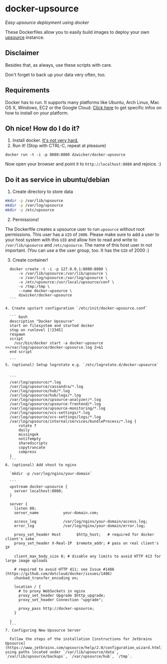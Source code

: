 
# docker-upsource

*Easy upsource deployment using docker*

These Dockerfiles allow you to easily build images to deploy your own [upsource](http://www.jetbrains.com/upsource/) instance.

## Disclaimer
Besides that, as always, use these scripts with care.

Don't forget to back up your data very often, too.

## Requirements
Docker has to run. It supports many platforms like Ubuntu, Arch Linux, Mac OS X, Windows, EC2 or the Google Cloud.
[Click here](http://docs.docker.io/en/latest/installation/) to get specific infos on how to install on your platform.

## Oh nice! How do I do it?
1. Install docker. [It's not very hard.](http://docs.docker.io/en/latest/installation/)
2. Run it! (Stop with CTRL-C, repeat at pleasure)

  `docker run -t -i -p 8080:8080 dzwicker/docker-upsource`



Now open your browser and point it to `http://localhost:8080` and rejoice. :)

## Do it as service in ubuntu/debian
1. Create directory to store data

  ``` bash
  mkdir -p /var/lib/upsource
  mkdir -p /var/log/upsource
  mkdir -p /etc/upsource
  ```

2. Permissions!

  The Dockerfile creates a upsource user to run `upsource` without root permissions. This user has a `UID` of `2000`. Please make sure to add a user to your host system with this `UID` and allow him to read and write to `/var/lib/upsource` and `/etc/upsource`. The name of this host user in not important. (You can use a the user group, too. It has the `GID` of 2000 :)

3. Create container!

  ```
    docker create -t -i -p 127.0.0.1:8080:8080 \
    	-v /var/lib/upsource:/var/lib/upsource \
    	-v /var/log/upsource:/var/log/upsource \
    	-v /etc/upsource:/usr/local/upsource/conf \
    	-v /tmp:/tmp \
    	--name docker-upsource \
    	dzwicker/docker-upsource
    ```

4. Create upstart configuration `/etc/init/docker-upsource.conf`

	``` bash
	description "Docker Upsource"
	start on filesystem and started docker
	stop on runlevel [!2345]
	respawn
	script
	  /usr/bin/docker start -a docker-upsource >>/var/log/upsource/docker-upsource.log 2>&1
	end script

	```
5. (optional) Setup logrotate e.g. `/etc/logrotate.d/docker-upsource`


	```
	/var/log/upsource/*.log
	/var/log/upsource/cassandra/*.log
	/var/log/upsource/hub/*.log
    /var/log/upsource/hub/logs/*.log
	/var/log/upsource/upsource-analyzer/*.log
	/var/log/upsource/upsource-frontend/*.log
	/var/log/upsource/upsource-monitoring/*.log
	/var/log/upsource/vcs-settings/*.log
    /var/log/upsource/vcs-settings/logs/*.log
	/var/log/upsource/internal/services/bundleProcess/*.log {
		rotate 7
		daily
		missingok
		notifempty
		sharedscripts
		copytruncate
		compress
	}
	```
6. (optional) Add vhost to nginx

	`mkdir -p /var/log/nginx/your-domain`

	```
	upstream docker-upsource {
	  server localhost:8080;
	}

	server {
	  listen 80;
	  server_name           your-domain.com;

	  access_log            /var/log/nginx/your-domain/access.log;
	  error_log             /var/log/nginx/your-domain/error.log;

	  proxy_set_header Host       $http_host;   # required for docker client's sake
	  proxy_set_header X-Real-IP  $remote_addr; # pass on real client's IP

	  client_max_body_size 0; # disable any limits to avoid HTTP 413 for large image uploads

	  # required to avoid HTTP 411: see Issue #1486 (https://github.com/dotcloud/docker/issues/1486)
	  chunked_transfer_encoding on;

	  location / {
	  	# to proxy WebSockets in nginx
        proxy_set_header Upgrade $http_upgrade;
        proxy_set_header Connection "upgrade";

	    proxy_pass http://docker-upsource;
	  }

	}
	```
7. Configuring New Upsource Server

	Follow the steps of the installation [instructions for Jetbrains Upsource](https://www.jetbrains.com/upsource/help/2.0/configuration_wizard.html) using paths located under `/var/lib/upsource/data`, `/var/lib/upsource/backups`, `/var/upsource/hub`, `/tmp`.
